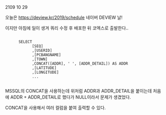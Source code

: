 2109 10 29

오늘은 https://deview.kr/2019/schedule
네이버 DEVIEW 날!


이지만 아침에 일이 생겨 쿼리 수정 후 배포한 뒤 코엑스로 출발한다..

```mssql

      SELECT 
            [SEQ]
            ,[USERID]
            ,[PCBANGNAME]
            ,[TOWN]
            ,CONCAT([ADDR], ' ', [ADDR_DETAIL]) AS ADDR
            ,[LATITUDE]
            ,[LONGITUDE]
            ...
           
```
MSSQL의 CONCAT을 사용하는데
위처럼 ADDR과 ADDR_DETAIL을 붙이는데 
처음에 ADDR + ADDR_DETAIL로 했다가 NULL이라서 문제가 생겼었다.

CONCAT을 사용해서 여러 컬럼을 붙여 출력할 수 있다.

